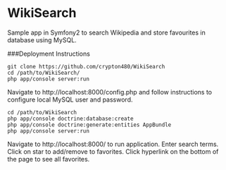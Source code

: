 # WikiSearch
Sample app in Symfony2 to search Wikipedia and store favourites in database using MySQL.

###Deployment Instructions

```
git clone https://github.com/crypton480/WikiSearch
cd /path/to/WikiSearch/
php app/console server:run
```
Navigate to http://localhost:8000/config.php and follow instructions to configure local MySQL user and password.
```
cd /path/to/WikiSearch
php app/console doctrine:database:create
php app/console doctrine:generate:entities AppBundle
php app/console server:run
```
Navigate to http://localhost:8000/ to run application. Enter search terms. Click on star to add/remove to favorites. Click hyperlink on the bottom of the page to see all favorites. 

